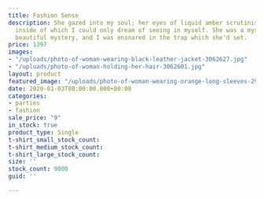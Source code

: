 ```yaml
---
title: Fashion Sense
description: She gazed into my soul; her eyes of liquid amber scrutinising things
  inside of which I could only dream of seeing in myself. She was a mystery. A dangerously
  beautiful mystery, and I was ensnared in the trap which she'd set.
price: 1397
images:
- "/uploads/photo-of-woman-wearing-black-leather-jacket-3062627.jpg"
- "/uploads/photo-of-woman-holding-her-hair-3062601.jpg"
layout: product
featured_image: "/uploads/photo-of-woman-wearing-orange-long-sleeves-2902095.jpg"
date: 2020-01-03T08:00:00.000+00:00
categories:
- parties
- fashion
sale_price: "9"
in_stock: true
product_type: Single
t-shirt_small_stock_count:
t-shirt_medium_stock_count:
t-shirt_large_stock_count:
size: ''
stock_count: 9000
guid: ''

---
```


